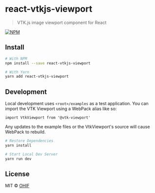 # react-vtkjs-viewport

> VTK.js image viewport component for React

[![NPM](https://img.shields.io/npm/v/react-vtkjs-viewport.svg)](https://www.npmjs.com/package/react-vtkjs-viewport)

## Install

```bash
# With NPM
npm install --save react-vtkjs-viewport

# With Yarn
yarn add react-vtkjs-viewport
```

## Development

Local development uses `<root>/examples` as a test application. You can import
the VTK Viewport using a WebPack alias like so:

`import VtkViewport from '@vtk-viewport'`

Any updates to the example files or the VtkViewport's source will cause WebPack
to rebuild.

```bash
# Restore Dependencies
yarn install

# Start Local Dev Server
yarn run dev
```

## License

MIT © [OHIF](https://github.com/OHIF)

<!--
    Links
-->
